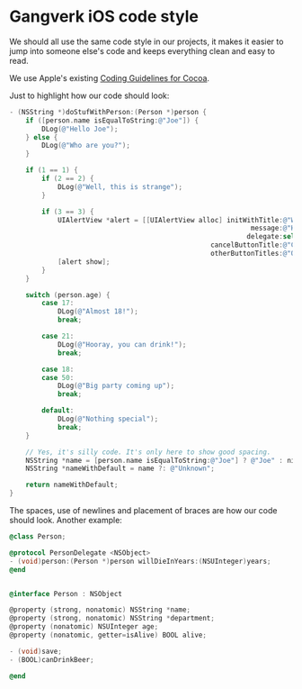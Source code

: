 # Gangverk iOS code style
We should all use the same code style in our projects, it makes it easier to jump into someone else's code and keeps everything clean and easy to read.

We use Apple's existing [Coding Guidelines for Cocoa](https://developer.apple.com/library/mac/documentation/Cocoa/Conceptual/CodingGuidelines/CodingGuidelines.html).

Just to highlight how our code should look:

```objective-c
- (NSString *)doStufWithPerson:(Person *)person {
    if ([person.name isEqualToString:@"Joe"]) {
        DLog(@"Hello Joe");
    } else {
        DLog(@"Who are you?");
    }

    if (1 == 1) {
        if (2 == 2) {
            DLog(@"Well, this is strange");
        }

        if (3 == 3) {
            UIAlertView *alert = [[UIAlertView alloc] initWithTitle:@"Weird"
                                                            message:@"How did the code get here?"
                                                           delegate:self
                                                  cancelButtonTitle:@"Cancel"
                                                  otherButtonTitles:@"Ok", nil];
            [alert show];
        }
    }

    switch (person.age) {
        case 17:
            DLog(@"Almost 18!");
            break;

        case 21:
            DLog(@"Hooray, you can drink!");
            break;

        case 18:
        case 50:
            DLog(@"Big party coming up");
            break;

        default:
            DLog(@"Nothing special");
            break;
    }

    // Yes, it's silly code. It's only here to show good spacing.
    NSString *name = [person.name isEqualToString:@"Joe"] ? @"Joe" : nil;
    NSString *nameWithDefault = name ?: @"Unknown";

    return nameWithDefault;
}
```

The spaces, use of newlines and placement of braces are how our code should look. Another example:

```objective-c
@class Person;

@protocol PersonDelegate <NSObject>
- (void)person:(Person *)person willDieInYears:(NSUInteger)years;
@end


@interface Person : NSObject

@property (strong, nonatomic) NSString *name;
@property (strong, nonatomic) NSString *department;
@property (nonatomic) NSUInteger age;
@property (nonatomic, getter=isAlive) BOOL alive;

- (void)save;
- (BOOL)canDrinkBeer;

@end
```
